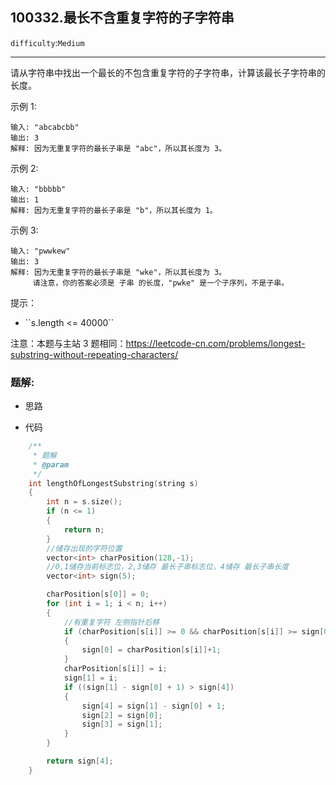## 100332.最长不含重复字符的子字符串
``difficulty``:``Medium``  
<hr>
请从字符串中找出一个最长的不包含重复字符的子字符串，计算该最长子字符串的长度。

 

示例 1:

```
输入: "abcabcbb"
输出: 3 
解释: 因为无重复字符的最长子串是 "abc"，所以其长度为 3。

```

示例 2:

```
输入: "bbbbb"
输出: 1
解释: 因为无重复字符的最长子串是 "b"，所以其长度为 1。

```

示例 3:

```
输入: "pwwkew"
输出: 3
解释: 因为无重复字符的最长子串是 "wke"，所以其长度为 3。
     请注意，你的答案必须是 子串 的长度，"pwke" 是一个子序列，不是子串。

```

 

提示：

<ul>
	<li>``s.length <= 40000``</li>
</ul>

注意：本题与主站 3 题相同：<a href="https://leetcode-cn.com/problems/longest-substring-without-repeating-characters/">https://leetcode-cn.com/problems/longest-substring-without-repeating-characters/</a>

### 题解:  
* 思路  

* 代码  
```c++
    /**
     * 题解
     * @param
     */
    int lengthOfLongestSubstring(string s)
    {
        int n = s.size();
        if (n <= 1)
        {
            return n;
        }
        //储存出现的字符位置
        vector<int> charPosition(128,-1);
        //0,1储存当前标志位，2,3储存 最长子串标志位，4储存 最长子串长度
        vector<int> sign(5);

        charPosition[s[0]] = 0;
        for (int i = 1; i < n; i++)
        {
            //有重复字符 左侧指针后移
            if (charPosition[s[i]] >= 0 && charPosition[s[i]] >= sign[0]) 
            {
                sign[0] = charPosition[s[i]]+1;
            }
            charPosition[s[i]] = i;
            sign[1] = i;
            if ((sign[1] - sign[0] + 1) > sign[4])
            {
                sign[4] = sign[1] - sign[0] + 1;
                sign[2] = sign[0];
                sign[3] = sign[1];
            }
        }

        return sign[4];
    }
```